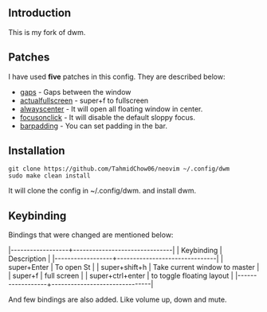 ## Introduction
This is my fork of dwm.

## Patches
I have used **five** patches in this config.
They are described below:
* [gaps](https://dwm.suckless.org/patches/gaps) - Gaps between the window
* [actualfullscreen](https://dwm.suckless.org/patches/actualfullscreen) - super+f to fullscreen
* [alwayscenter](https://dwm.suckless.org/patches/alwayscenter/dwm-alwayscenter-20200625-f04cac6.diff) - It will open all floating window in center.
* [focusonclick](https://dwm.suckless.org/patches/focusonclick/) - It will disable the default sloppy focus.
* [barpadding](https://dwm.suckless.org/patches/barpadding/) - You can set padding in the bar.

## Installation
```
git clone https://github.com/TahmidChow06/neovim ~/.config/dwm
sudo make clean install
```

It will clone the config in ~/.config/dwm. and install dwm.


## Keybinding
Bindings that were changed are mentioned below:

|------------------+-------------------------------|
| Keybinding       | Description                   |
|------------------+-------------------------------|
| super+Enter      | To open St                    |
| super+shift+h    | Take current window to master |
| super+f          | full screen                   |
| super+ctrl+enter | to toggle floating layout     |
|------------------+-------------------------------|

And few bindings are also added. Like volume up, down and mute.

